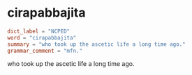 # cirapabbajita

``` toml
dict_label = "NCPED"
word = "cirapabbajita"
summary = "who took up the ascetic life a long time ago."
grammar_comment = "mfn."
```

who took up the ascetic life a long time ago.

